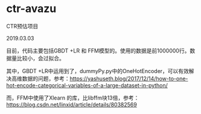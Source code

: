 # ctr-avazu
CTR预估项目

2019.03.03

目前，代码主要包括GBDT +LR 和 FFM模型的。使用的数据是前1000000行。数据量比较小，会过拟合。

其中，GBDT +LR中运用到了，dummyPy.py中的OneHotEncoder，可以有效解决高维数据的问题，参考：https://yashuseth.blog/2017/12/14/how-to-one-hot-encode-categorical-variables-of-a-large-dataset-in-python/

而，FFM中使用了Xlearn 的库，比libffm块13倍，参考：https://blog.csdn.net/linxid/article/details/80382569